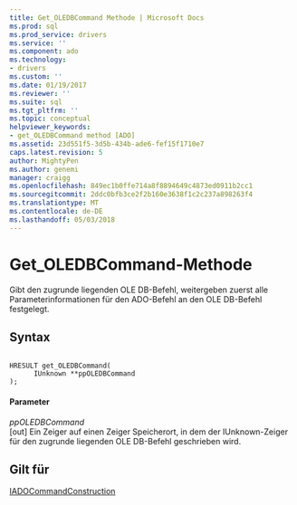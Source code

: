 ```yaml
---
title: Get_OLEDBCommand Methode | Microsoft Docs
ms.prod: sql
ms.prod_service: drivers
ms.service: ''
ms.component: ado
ms.technology:
- drivers
ms.custom: ''
ms.date: 01/19/2017
ms.reviewer: ''
ms.suite: sql
ms.tgt_pltfrm: ''
ms.topic: conceptual
helpviewer_keywords:
- get_OLEDBCommand method [ADO]
ms.assetid: 23d551f5-3d5b-434b-ade6-fef15f1710e7
caps.latest.revision: 5
author: MightyPen
ms.author: genemi
manager: craigg
ms.openlocfilehash: 849ec1b0ffe714a8f8894649c4873ed0911b2cc1
ms.sourcegitcommit: 2ddc0bfb3ce2f2b160e3638f1c2c237a898263f4
ms.translationtype: MT
ms.contentlocale: de-DE
ms.lasthandoff: 05/03/2018
---
```

# <a name="getoledbcommand-method"></a>Get_OLEDBCommand-Methode
Gibt den zugrunde liegenden OLE DB-Befehl, weitergeben zuerst alle Parameterinformationen für den ADO-Befehl an den OLE DB-Befehl festgelegt.  
  
## <a name="syntax"></a>Syntax  
  
```  
  
HRESULT get_OLEDBCommand(  
      IUnknown **ppOLEDBCommand  
);  
```  
  
#### <a name="parameters"></a>Parameter  
 *ppOLEDBCommand*  
 [out] Ein Zeiger auf einen Zeiger Speicherort, in dem der IUnknown-Zeiger für den zugrunde liegenden OLE DB-Befehl geschrieben wird.  
  
## <a name="applies-to"></a>Gilt für  
 [IADOCommandConstruction](http://msdn.microsoft.com/en-us/d8e54333-00eb-4b72-bf4a-ca92c7ca5f86)
